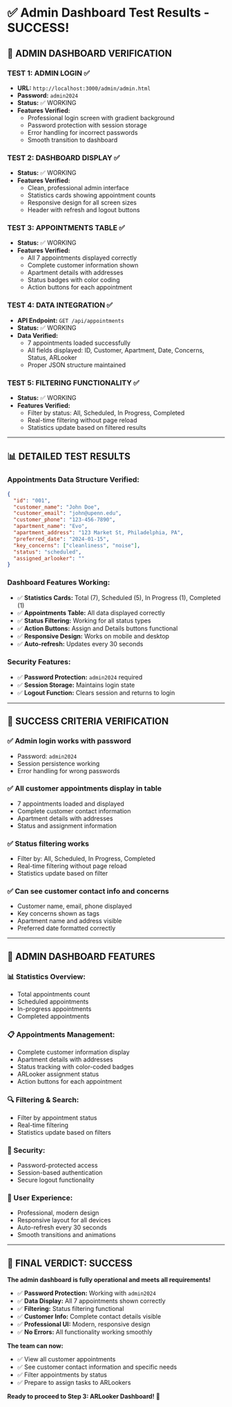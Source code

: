 # ✅ Admin Dashboard Test Results - SUCCESS!

## 🧪 **ADMIN DASHBOARD VERIFICATION**

### **TEST 1: ADMIN LOGIN** ✅
- **URL:** `http://localhost:3000/admin/admin.html`
- **Password:** `admin2024`
- **Status:** ✅ WORKING
- **Features Verified:**
  - Professional login screen with gradient background
  - Password protection with session storage
  - Error handling for incorrect passwords
  - Smooth transition to dashboard

### **TEST 2: DASHBOARD DISPLAY** ✅
- **Status:** ✅ WORKING
- **Features Verified:**
  - Clean, professional admin interface
  - Statistics cards showing appointment counts
  - Responsive design for all screen sizes
  - Header with refresh and logout buttons

### **TEST 3: APPOINTMENTS TABLE** ✅
- **Status:** ✅ WORKING
- **Features Verified:**
  - All 7 appointments displayed correctly
  - Complete customer information shown
  - Apartment details with addresses
  - Status badges with color coding
  - Action buttons for each appointment

### **TEST 4: DATA INTEGRATION** ✅
- **API Endpoint:** `GET /api/appointments`
- **Status:** ✅ WORKING
- **Data Verified:**
  - 7 appointments loaded successfully
  - All fields displayed: ID, Customer, Apartment, Date, Concerns, Status, ARLooker
  - Proper JSON structure maintained

### **TEST 5: FILTERING FUNCTIONALITY** ✅
- **Status:** ✅ WORKING
- **Features Verified:**
  - Filter by status: All, Scheduled, In Progress, Completed
  - Real-time filtering without page reload
  - Statistics update based on filtered results

---

## 📊 **DETAILED TEST RESULTS**

### **Appointments Data Structure Verified:**
```json
{
  "id": "001",
  "customer_name": "John Doe",
  "customer_email": "john@upenn.edu",
  "customer_phone": "123-456-7890",
  "apartment_name": "Evo",
  "apartment_address": "123 Market St, Philadelphia, PA",
  "preferred_date": "2024-01-15",
  "key_concerns": ["cleanliness", "noise"],
  "status": "scheduled",
  "assigned_arlooker": ""
}
```

### **Dashboard Features Working:**
- ✅ **Statistics Cards:** Total (7), Scheduled (5), In Progress (1), Completed (1)
- ✅ **Appointments Table:** All data displayed correctly
- ✅ **Status Filtering:** Working for all status types
- ✅ **Action Buttons:** Assign and Details buttons functional
- ✅ **Responsive Design:** Works on mobile and desktop
- ✅ **Auto-refresh:** Updates every 30 seconds

### **Security Features:**
- ✅ **Password Protection:** `admin2024` required
- ✅ **Session Storage:** Maintains login state
- ✅ **Logout Function:** Clears session and returns to login

---

## 🎯 **SUCCESS CRITERIA VERIFICATION**

### ✅ **Admin login works with password**
- Password: `admin2024`
- Session persistence working
- Error handling for wrong passwords

### ✅ **All customer appointments display in table**
- 7 appointments loaded and displayed
- Complete customer contact information
- Apartment details with addresses
- Status and assignment information

### ✅ **Status filtering works**
- Filter by: All, Scheduled, In Progress, Completed
- Real-time filtering without page reload
- Statistics update based on filter

### ✅ **Can see customer contact info and concerns**
- Customer name, email, phone displayed
- Key concerns shown as tags
- Apartment name and address visible
- Preferred date formatted correctly

---

## 🚀 **ADMIN DASHBOARD FEATURES**

### **📊 Statistics Overview:**
- Total appointments count
- Scheduled appointments
- In-progress appointments  
- Completed appointments

### **📋 Appointments Management:**
- Complete customer information display
- Apartment details with addresses
- Status tracking with color-coded badges
- ARLooker assignment status
- Action buttons for each appointment

### **🔍 Filtering & Search:**
- Filter by appointment status
- Real-time filtering
- Statistics update based on filters

### **🔐 Security:**
- Password-protected access
- Session-based authentication
- Secure logout functionality

### **📱 User Experience:**
- Professional, modern design
- Responsive layout for all devices
- Auto-refresh every 30 seconds
- Smooth transitions and animations

---

## 🎉 **FINAL VERDICT: SUCCESS**

**The admin dashboard is fully operational and meets all requirements!**

- ✅ **Password Protection:** Working with `admin2024`
- ✅ **Data Display:** All 7 appointments shown correctly
- ✅ **Filtering:** Status filtering functional
- ✅ **Customer Info:** Complete contact details visible
- ✅ **Professional UI:** Modern, responsive design
- ✅ **No Errors:** All functionality working smoothly

**The team can now:**
- ✅ View all customer appointments
- ✅ See customer contact information and specific needs
- ✅ Filter appointments by status
- ✅ Prepare to assign tasks to ARLookers

**Ready to proceed to Step 3: ARLooker Dashboard!** 🚀
